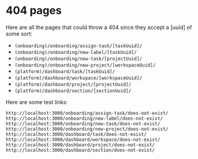 # 404 pages

Here are all the pages that could throw a 404 since they accept a [uuid] of
some sort:

- `(onboarding)/onboarding/assign-task/[taskUuid]/`
- `(onboarding)/onboarding/new-label/[taskUuid]/`
- `(onboarding)/onboarding/new-task/[projectUuid]/`
- `(onboarding)/onboarding/new-project/[workspaceUuid]/`
- `(platform)/dashboard/task/[taskUuid]/`
- `(platform)/dashboard/workspace/[workspaceUuid]/`
- `(platform)/dashboard/project/[projectUuid]/`
- `(platform)/dashboard/section/[sectionUuid]/`

Here are some test links:

```
http://localhost:3000/onboarding/assign-task/does-not-exist/
http://localhost:3000/onboarding/new-label/does-not-exist/
http://localhost:3000/onboarding/new-task/does-not-exist/
http://localhost:3000/onboarding/new-project/does-not-exist/
http://localhost:3000/dashboard/task/does-not-exist/
http://localhost:3000/dashboard/workspace/does-not-exist/
http://localhost:3000/dashboard/project/does-not-exist/
http://localhost:3000/dashboard/section/does-not-exist/
```

